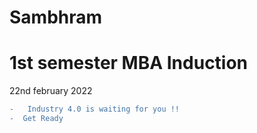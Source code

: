# Sambhram

# 1st semester MBA Induction 

22nd february 2022 

```diff
-   Industry 4.0 is waiting for you !!
-  Get Ready
```


